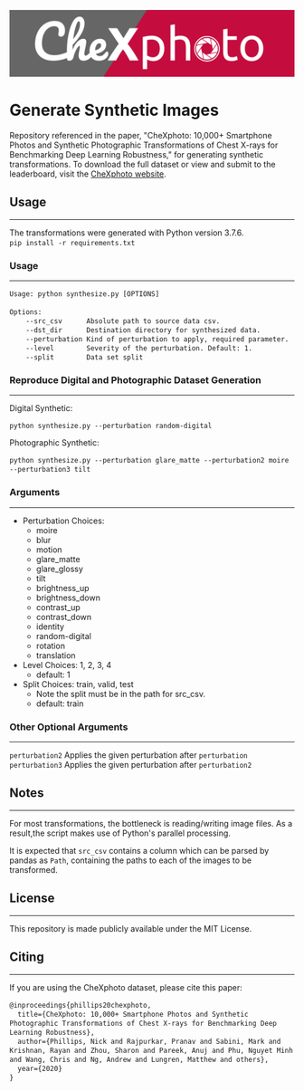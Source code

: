 ![LOGO](img/CheXphoto.png)

# Generate Synthetic Images

Repository referenced in the paper, "CheXphoto: 10,000+ Smartphone Photos and Synthetic Photographic Transformations of Chest X-rays for Benchmarking Deep Learning Robustness," for generating synthetic transformations. To download the full dataset or view and submit to the leaderboard, visit the [CheXphoto website](https://stanfordmlgroup.github.io/competitions/chexphoto/).

## Usage

---

The transformations were generated with Python version 3.7.6.  
`pip install -r requirements.txt`

### Usage

---

```
Usage: python synthesize.py [OPTIONS]

Options:
    --src_csv      Absolute path to source data csv.
    --dst_dir      Destination directory for synthesized data.
    --perturbation Kind of perturbation to apply, required parameter.
    --level        Severity of the perturbation. Default: 1.
    --split        Data set split
```

### Reproduce Digital and Photographic Dataset Generation

---

Digital Synthetic:

```
python synthesize.py --perturbation random-digital
```

Photographic Synthetic:

```
python synthesize.py --perturbation glare_matte --perturbation2 moire --perturbation3 tilt
```

### Arguments

---

- Perturbation Choices:
  - moire
  - blur
  - motion
  - glare_matte
  - glare_glossy
  - tilt
  - brightness_up
  - brightness_down
  - contrast_up
  - contrast_down
  - identity
  - random-digital
  - rotation
  - translation
- Level Choices: 1, 2, 3, 4
  - default: 1
- Split Choices: train, valid, test
  - Note the split must be in the path for src_csv.
  - default: train

### Other Optional Arguments

---

`perturbation2` Applies the given perturbation after `perturbation`  
`perturbation3` Applies the given perturbation after `perturbation2`

## Notes

---

For most transformations, the bottleneck is reading/writing image files. As a result,the script makes use of Python's parallel processing.

It is expected that `src_csv` contains a column which can be parsed by pandas as `Path`, containing the paths to each of the images to be transformed.

## License

---

This repository is made publicly available under the MIT License.

## Citing

---

If you are using the CheXphoto dataset, please cite this paper:

```
@inproceedings{phillips20chexphoto,
  title={CheXphoto: 10,000+ Smartphone Photos and Synthetic Photographic Transformations of Chest X-rays for Benchmarking Deep Learning Robustness},
  author={Phillips, Nick and Rajpurkar, Pranav and Sabini, Mark and Krishnan, Rayan and Zhou, Sharon and Pareek, Anuj and Phu, Nguyet Minh and Wang, Chris and Ng, Andrew and Lungren, Matthew and others},
  year={2020}
}
```
